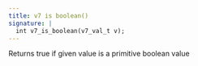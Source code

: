 ```yaml
---
title: v7 is boolean()
signature: |
  int v7_is_boolean(v7_val_t v);
---
```


Returns true if given value is a primitive boolean value 

